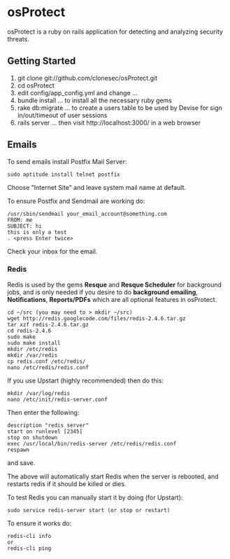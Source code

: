 # osProtect

osProtect is a ruby on rails application for detecting and analyzing security threats. 

## Getting Started

1. git clone git://github.com/clonesec/osProtect.git
2. cd osProtect
3. edit config/app_config.yml and change ...
4. bundle install ... to install all the necessary ruby gems
5. rake db:migrate ... to create a users table to be used by Devise for sign in/out/timeout of user sessions
6. rails server ... then visit http://localhost:3000/ in a web browser

## Emails

To send emails install Postfix Mail Server:

```
sudo aptitude install telnet postfix
```

Choose "Internet Site" and leave system mail name at default.

To ensure Postfix and Sendmail are working do:

```
/usr/sbin/sendmail your_email_account@something.com
FROM: me
SUBJECT: hi
this is only a test
. <press Enter twice>
```

Check your inbox for the email.

### Redis

Redis is used by the gems **Resque** and **Resque Scheduler** for background jobs, and is only
needed if you desire to do **background emailing**, **Notifications**, **Reports/PDFs** which are 
all optional features in osProtect.

```
cd ~/src (you may need to > mkdir ~/src)
wget http://redis.googlecode.com/files/redis-2.4.6.tar.gz
tar xzf redis-2.4.6.tar.gz
cd redis-2.4.6
sudo make
sudo make install
mkdir /etc/redis
mkdir /var/redis
cp redis.conf /etc/redis/
nano /etc/redis/redis.conf
```

If you use Upstart (highly recommended) then do this:

```
mkdir /var/log/redis
nano /etc/init/redis-server.conf
```
Then enter the following:

```
description "redis server"
start on runlevel [2345]
stop on shutdown
exec /usr/local/bin/redis-server /etc/redis/redis.conf
respawn
```

and save.

The above will automatically start Redis when the server is rebooted, and restarts redis if it should be killed or dies.

To test Redis you can manually start it by doing (for Upstart):

```
sudo service redis-server start (or stop or restart)
```

To ensure it works do:

```
redis-cli info
or
redis-cli ping
```
